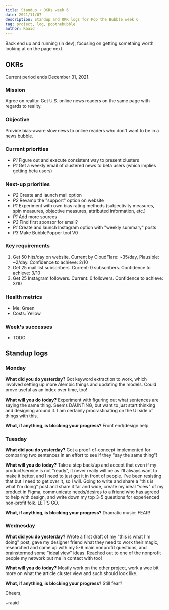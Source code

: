 ```yaml
---
title: Standup + OKRs week 6
date: 2021/11/07
description: Standup and OKR logs for Pop the Bubble week 6
tag: project, log, popthebubble
author: Raaid
---
```


Back end up and running (in dev), focusing on getting something worth looking at on the page next.

## OKRs
Current period ends December 31, 2021.

### Mission
Agree on reality: Get U.S. online news readers on the same page with regards to reality.

### Objective
Provide bias-aware slow news to online readers who don't want to be in a news bubble.

### Current priorities
- *P1* Figure out and execute consistent way to present clusters
- *P1* Get a weekly email of clustered news to beta users (which implies getting beta users)

### Next-up priorities
- *P2* Create and launch mail option
- *P2* Revamp the "support" option on website
- *P1* Experiment with own bias rating methods (subjectivity measures, spin measures, objective measures, attributed information, etc.)
- *P1* Add more sources
- *P3* Find first sponsor for email?
- *P1* Create and launch Instagram option with "weekly summary" posts
- *P3* Make BubblePopper tool V0

### Key requirements
1. Get 50 hits/day on website. Current by CloudFlare: ~35/day, Plausible: ~2/day. Confidence to achieve: 2/10
2. Get 25 mail list subscribers. Current: 0 subscribers. Confidence to achieve: 3/10
3. Get 25 Instagram followers. Current: 0 followers. Confidence to achieve: 3/10

### Health metrics
- Me: Green
- Costs: Yellow

### Week's successes
- TODO

## Standup logs


### Monday

**What did you do yesterday?** Got keyword extraction to work, which involved setting up more Alembic things and updating the models. Could prove useful as an index over time, too!

**What will you do today?** Experiment with figuring out what sentences are saying the same thing. Seems DAUNTING, but want to just start thinking and designing around it. I am certainly procrastinating on the UI side of things with this.

**What, if anything, is blocking your progress?** Front end/design help.

### Tuesday

**What did you do yesterday?** Got a proof-of-concept implemented for comparing two sentences in an effort to see if they "say the same thing"!

**What will you do today?** Take a step back/up and accept that even if my product/service is not "ready", it never really will be as I'll always want to make it better, and I need to just get it in front of people. I've been resisting that but I need to get over it, so I will. Going to write and share a "this is what I'm doing" post and share it far and wide, create my ideal "view" of my product in Figma, communicate needs/desires to a friend who has agreed to help with design, and write down my top 3-5 questions for experienced non-profit folk. LET'S GO.

**What, if anything, is blocking your progress?** Dramatic music: FEAR!

### Wednesday

**What did you do yesterday?** Wrote a first draft of my "this is what I'm doing" post, gave my designer friend what they need to work their magic, researched and came up with my 5-6 main nonprofit questions, and brainstormed some "ideal view" ideas. Reached out to one of the nonprofit people my network put me in contact with too!

**What will you do today?** Mostly work on the other project, work a wee bit more on what the article cluster view and such should look like.

**What, if anything, is blocking your progress?** Still fear?

Cheers,

+raaid
